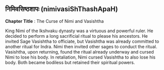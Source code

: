 ## निमिवसिष्ठशापः (nimivasiShThashApaH)
**Chapter Title** : The Curse of Nimi and Vasishtha

King Nimi of the Ikshvaku dynasty was a virtuous and powerful ruler. He decided to perform a long sacrificial ritual to please his ancestors. He invited Sage Vasishtha to officiate, but Vasishtha was already committed to another ritual for Indra. Nimi then invited other sages to conduct the ritual. Vasishtha, upon returning, found the ritual already underway and cursed Nimi to lose his body. In retaliation, Nimi cursed Vasishtha to also lose his body. Both became bodiless but retained their spiritual powers.